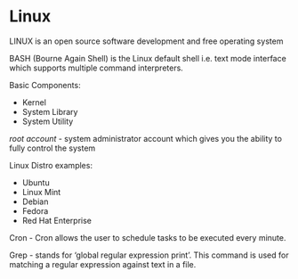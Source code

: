 # Linux

LINUX is an open source software development and free operating system

BASH (Bourne Again Shell) is the Linux default shell i.e. text mode interface which supports multiple command interpreters.

Basic Components: 
- Kernel
- System Library
- System Utility

*root account* - system administrator account which gives you the ability to fully control the system

Linux Distro examples:
- Ubuntu
- Linux Mint
- Debian
- Fedora
- Red Hat Enterprise

Cron - Cron allows the user to schedule tasks to be executed every minute.

Grep -  stands for ‘global regular expression print’. This command is used for matching a regular expression against text in a file.